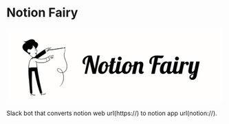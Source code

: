 # Notion Fairy
![Notion Faire](images/notion-fairy-readme.png)

Slack bot that converts notion web url(https://) to notion app url(notion://).
